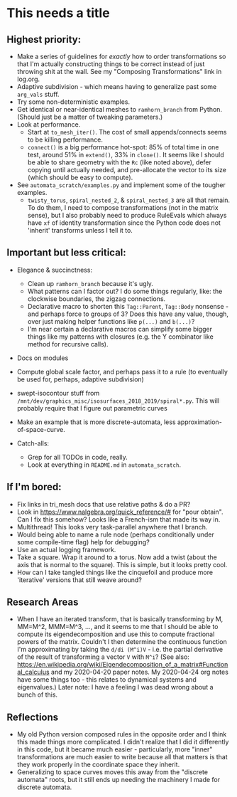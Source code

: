 # This needs a title

## Highest priority:

- Make a series of guidelines for *exactly* how to order
  transformations so that I'm actually constructing things to be
  correct instead of just throwing shit at the wall.
  See my "Composing Transformations" link in log.org.
- Adaptive subdivision - which means having to generalize past some
  `arg_vals` stuff.
- Try some non-deterministic examples.
- Get identical or near-identical meshes to `ramhorn_branch` from
  Python.  (Should just be a matter of tweaking parameters.)
- Look at performance.
  - Start at `to_mesh_iter()`. The cost of small appends/connects
    seems to be killing performance.
  - `connect()` is a big performance hot-spot: 85% of total time in
    one test, around 51% in `extend()`, 33% in `clone()`. It seems
    like I should be able to share geometry with the `Rc` (like noted
    above), defer copying until actually needed, and pre-allocate the
    vector to its size (which should be easy to compute).
- See `automata_scratch/examples.py` and implement some of the tougher
  examples.
  - `twisty_torus`, `spiral_nested_2`, & `spiral_nested_3` are all
    that remain.  To do them, I need to compose transformations (not
    in the matrix sense), but I also probably need to produce
    RuleEvals which always have `xf` of identity transformation since
    the Python code does not 'inherit' transforms unless I tell it to.

## Important but less critical:

- Elegance & succinctness:
  - Clean up `ramhorn_branch` because it's ugly.
  - What patterns can I factor out?  I do some things regularly, like:
    the clockwise boundaries, the zigzag connections.
  - Declarative macro to shorten this `Tag::Parent`, `Tag::Body`
    nonsense - and perhaps force to groups of 3?  Does this have any
    value, though, over just making helper functions like `p(...)` and
    `b(...)`?
  - I'm near certain a declarative macros can simplify some bigger
    things like my patterns with closures (e.g. the Y combinator like
    method for recursive calls).
- Docs on modules
- Compute global scale factor, and perhaps pass it to a rule (to
  eventually be used for, perhaps, adaptive subdivision)
- swept-isocontour stuff from
  `/mnt/dev/graphics_misc/isosurfaces_2018_2019/spiral*.py`.  This
  will probably require that I figure out parametric curves
- Make an example that is more discrete-automata, less
  approximation-of-space-curve.

- Catch-alls:
  - Grep for all TODOs in code, really.
  - Look at everything in `README.md` in `automata_scratch`.

## If I'm bored:

- Fix links in tri_mesh docs that use relative paths & do a PR?
- Look in https://www.nalgebra.org/quick_reference/# for "pour
  obtain".  Can I fix this somehow?  Looks like a French-ism that made
  its way in.
- Multithread!  This looks very task-parallel anywhere that I branch.
- Would being able to name a rule node (perhaps conditionally under
  some compile-time flag) help for debugging?
- Use an actual logging framework.
- Take a square.  Wrap it around to a torus. Now add a twist (about
  the axis that is normal to the square). This is simple, but it looks
  pretty cool.
- How can I take tangled things like the cinquefoil and produce more
  'iterative' versions that still weave around?

## Research Areas

- When I have an iterated transform, that is basically transforming by
  M, MM=M^2, MMM=M^3, ..., and it seems to me that I should be able to
  compute its eigendecomposition and use this to compute fractional
  powers of the matrix.  Couldn't I then determine the continuous
  function I'm approximating by taking the `d/di (M^i)V` - i.e. the
  partial derivative of the result of transforming a vector `V` with
  `M^i`?  (See also:
  https://en.wikipedia.org/wiki/Eigendecomposition_of_a_matrix#Functional_calculus
  and my 2020-04-20 paper notes.  My 2020-04-24 org notes have some
  things too - this relates to dynamical systems and eigenvalues.)
  Later note: I have a feeling I was dead wrong about a bunch of this.

## Reflections

- My old Python version composed rules in the opposite order and I
  think this made things more complicated.  I didn't realize that I
  did it differently in this code, but it became much easier -
  particularly, more "inner" transformations are much easier to write
  because all that matters is that they work properly in the
  coordinate space they inherit.
- Generalizing to space curves moves this away from the "discrete
  automata" roots, but it still ends up needing the machinery I made
  for discrete automata.
